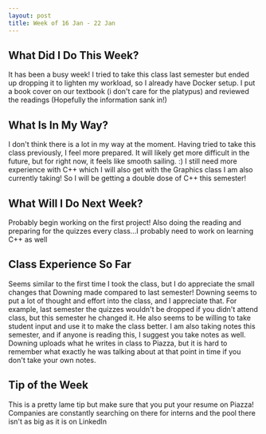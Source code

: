 ```yaml
---
layout: post
title: Week of 16 Jan - 22 Jan
---
```


## What Did I Do This Week?

It has been a busy week! I tried to take this class last semester but ended up dropping it to lighten my workload, so I already have Docker setup. I put a book cover on our textbook (i don't care for the platypus) and reviewed the readings (Hopefully the information sank in!)

## What Is In My Way?

I don't think there is a lot in my way at the moment. Having tried to take this class previously, I feel more prepared. It will likely get more difficult in the future, but for right now, it feels like smooth sailing. :) I still need more experience with C++ which I will also get with the Graphics class I am also currently taking! So I will be getting a double dose of C++ this semester!

## What Will I Do Next Week?

Probably begin working on the first project! Also doing the reading and preparing for the quizzes every class...I probably need to work on learning C++ as well

## Class Experience So Far

Seems similar to the first time I took the class, but I do appreciate the small changes that Downing made compared to last semester! Downing seems to put a lot of thought and effort into the class, and I appreciate that. For example, last semester the quizzes wouldn't be dropped if you didn't attend class, but this semester he changed it. He also seems to be willing to take student input and use it to make the class better. I am also taking notes this semester, and if anyone is reading this, I suggest you take notes as well. Downing uploads what he writes in class to Piazza, but it is hard to remember what exactly he was talking about at that point in time if you don't take your own notes.

## Tip of the Week

This is a pretty lame tip but make sure that you put your resume on Piazza! Companies are constantly searching on there for interns and the pool there isn't as big as it is on LinkedIn
